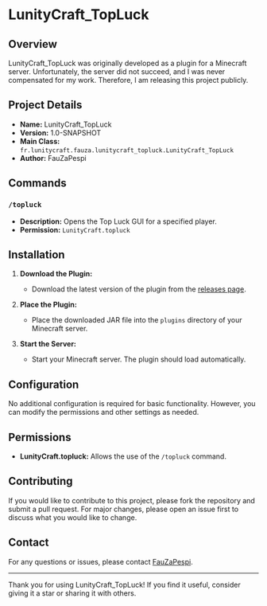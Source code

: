 # LunityCraft_TopLuck

## Overview

LunityCraft_TopLuck was originally developed as a plugin for a Minecraft server. Unfortunately, the server did not succeed, and I was never compensated for my work. Therefore, I am releasing this project publicly.

## Project Details

- **Name:** LunityCraft_TopLuck
- **Version:** 1.0-SNAPSHOT
- **Main Class:** `fr.lunitycraft.fauza.lunitycraft_topluck.LunityCraft_TopLuck`
- **Author:** FauZaPespi

## Commands

### `/topluck`

- **Description:** Opens the Top Luck GUI for a specified player.
- **Permission:** `LunityCraft.topluck`

## Installation

1. **Download the Plugin:**
   - Download the latest version of the plugin from the [releases page](https://github.com/FauZaPespi/TopLuck/releases/tag/1.0).

2. **Place the Plugin:**
   - Place the downloaded JAR file into the `plugins` directory of your Minecraft server.

3. **Start the Server:**
   - Start your Minecraft server. The plugin should load automatically.

## Configuration

No additional configuration is required for basic functionality. However, you can modify the permissions and other settings as needed.

## Permissions

- **LunityCraft.topluck:** Allows the use of the `/topluck` command.

## Contributing

If you would like to contribute to this project, please fork the repository and submit a pull request. For major changes, please open an issue first to discuss what you would like to change.

## Contact

For any questions or issues, please contact [FauZaPespi](https://fauza.fr).

---

Thank you for using LunityCraft_TopLuck! If you find it useful, consider giving it a star or sharing it with others.

